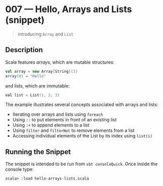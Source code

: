 # 007 &mdash; Hello, Arrays and Lists (snippet)
> introducing `Array` and `List`

## Description
Scala features *arrays*, which are mutable structures:
```scala
val array = new Array[String](3)
array(0) = "Hello"
```

and lists, which are immutable:
```scala
val list = List(1, 2, 3)
```

The example illustrates several concepts associated with arrays and lists:
+ Iterating over arrays and lists using `foreach`
+ Using `::` to put elements in front of an existing list
+ Using `:+` to append elements to a list
+ Using `filter` and `filterNot` to remove elements from a list
+ Accessing individual elements of the List by its index using `list(i)`

## Running the Snippet
The snippet is intended to be run from `sbt consoleQuick`. Once inside the console type:
```
scala> :load hello-arrays-lists.scala
```